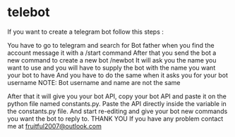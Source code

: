 # telebot

If you want to create a telegram bot follow this steps :

You have to go to telegram and search for Bot father when you find the account message it with a /start command 
After that you send the bot a new command to create a new bot /newbot
 It will ask you the name you want to use and you will have to supply the bot with the name you want your bot to have 
 And you have to do the same when it asks you for your bot username 
 NOTE: Bot username and name are not the same 
 
 After that it will give you your bot API, copy your bot API and paste it on the python file named constants.py.
 Paste the API directly inside the variable in the constants.py file.
 And start re-editing and give your bot new commands you want the bot to reply to.
 THANK YOU
 If you have any problem contact me at fruitful2007@outlook.com

